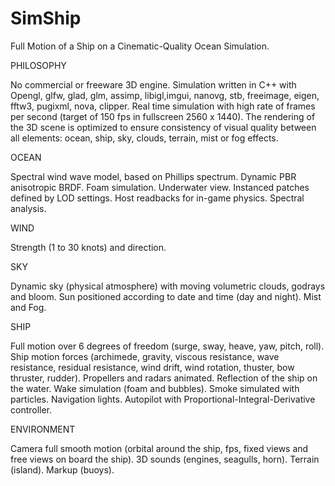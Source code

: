 # SimShip
Full Motion of a Ship on a Cinematic-Quality Ocean Simulation.

PHILOSOPHY

No commercial or freeware 3D engine.
Simulation written in C++ with Opengl, glfw, glad, glm, assimp, libigl,imgui, nanovg, stb, freeimage, eigen, fftw3, pugixml, nova, clipper.
Real time simulation with high rate of frames per second (target of 150 fps in fullscreen 2560 x 1440).
The rendering of the 3D scene is optimized to ensure consistency of visual quality between all elements: ocean, ship, sky, clouds, terrain, mist or fog effects.


OCEAN

Spectral wind wave model, based on Phillips spectrum.
Dynamic PBR anisotropic BRDF.
Foam simulation.
Underwater view.
Instanced patches defined by LOD settings.
Host readbacks for in-game physics.
Spectral analysis.

WIND

Strength (1 to 30 knots) and direction.

SKY

Dynamic sky (physical atmosphere) with moving volumetric clouds, godrays and bloom.
Sun positioned according to date and time (day and night).
Mist and Fog.

SHIP

Full motion over 6 degrees of freedom (surge, sway, heave, yaw, pitch, roll).
Ship motion forces (archimede, gravity, viscous resistance, wave resistance, residual resistance, wind drift, wind rotation, thuster, bow thruster, rudder).
Propellers and radars animated.
Reflection of the ship on the water.
Wake simulation (foam and bubbles).
Smoke simulated with particles.
Navigation lights.
Autopilot with Proportional-Integral-Derivative controller.

ENVIRONMENT

Camera full smooth motion (orbital around the ship, fps, fixed views and free views on board the ship).
3D sounds (engines, seagulls, horn).
Terrain (island).
Markup (buoys).
